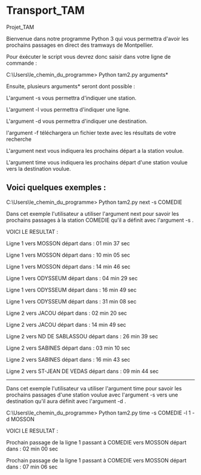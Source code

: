 # Transport_TAM
Projet_TAM

Bienvenue dans notre programme Python 3 qui vous permettra d'avoir les prochains passages en direct des tramways de Montpellier.

Pour éxécuter le script vous devrez donc saisir dans votre ligne de commande : 

C:\Users\le_chemin_du_programme> Python tam2.py arguments*


Ensuite, plusieurs arguments* seront dont possible : 

L'argument -s vous permettra d'indiquer une station.

L'argument -l vous permettra d'indiquer une ligne.

L'argument -d vous permettra d'indiquer une destination.

l'argument -f téléchargera un fichier texte avec les résultats de votre recherche

L'argument next vous indiquera les prochains départ a la station voulue.

L'argument time vous indiquera les prochains départ d'une station voulue vers la destination voulue.

Voici quelques exemples :
--------------------------------------------------------------------------------------------------------------------------------------------------------------------------------------

C:\Users\le_chemin_du_programme> Python tam2.py next -s COMEDIE

Dans cet exemple l'utilisateur a utiliser l'argument next pour savoir les prochains passages à la station COMEDIE qu'il a définit avec l'argument -s .

VOICI LE RESULTAT :

Ligne 1 vers MOSSON départ dans : 01 min 37 sec

Ligne 1 vers MOSSON départ dans : 10 min 05 sec

Ligne 1 vers MOSSON départ dans : 14 min 46 sec

Ligne 1 vers ODYSSEUM départ dans : 04 min 29 sec

Ligne 1 vers ODYSSEUM départ dans : 16 min 49 sec

Ligne 1 vers ODYSSEUM départ dans : 31 min 08 sec

Ligne 2 vers JACOU départ dans : 02 min 20 sec

Ligne 2 vers JACOU départ dans : 14 min 49 sec

Ligne 2 vers ND DE SABLASSOU départ dans : 26 min 39 sec

Ligne 2 vers SABINES départ dans : 03 min 10 sec

Ligne 2 vers SABINES départ dans : 16 min 43 sec

Ligne 2 vers ST-JEAN DE VEDAS départ dans : 09 min 44 sec

--------------------------------------------------------------------------------------------------------------------------------------------------------------------------------------
Dans cet exemple l'utilisateur va utiliser l'argument time pour savoir les prochains passages d'une station voulue avec l'argument -s vers  une destination qu'il aura définit avec l'argument -d .

C:\Users\le_chemin_du_programme> Python tam2.py time -s COMEDIE -l 1 -d MOSSON   

VOICI LE RESULTAT :

Prochain passage de la ligne 1 passant à COMEDIE vers MOSSON départ dans : 02 min 00 sec

Prochain passage de la ligne 1 passant à COMEDIE vers MOSSON départ dans : 07 min 06 sec


